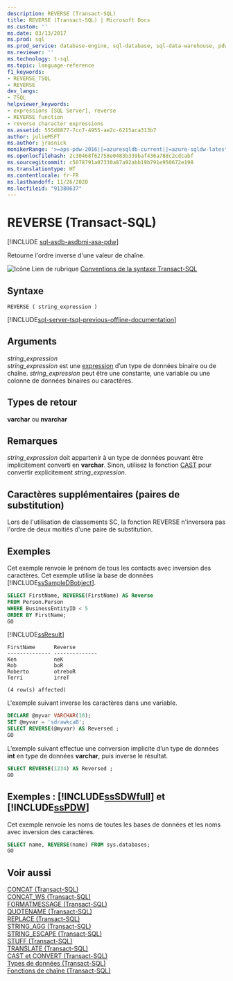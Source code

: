```yaml
---
description: REVERSE (Transact-SQL)
title: REVERSE (Transact-SQL) | Microsoft Docs
ms.custom: ''
ms.date: 03/13/2017
ms.prod: sql
ms.prod_service: database-engine, sql-database, sql-data-warehouse, pdw
ms.reviewer: ''
ms.technology: t-sql
ms.topic: language-reference
f1_keywords:
- REVERSE_TSQL
- REVERSE
dev_langs:
- TSQL
helpviewer_keywords:
- expressions [SQL Server], reverse
- REVERSE function
- reverse character expressions
ms.assetid: 555d8877-7cc7-4955-ae2c-6215aca313b7
author: julieMSFT
ms.author: jrasnick
monikerRange: '>=aps-pdw-2016||=azuresqldb-current||=azure-sqldw-latest||>=sql-server-2016||=sqlallproducts-allversions||>=sql-server-linux-2017||=azuresqldb-mi-current'
ms.openlocfilehash: 2c30468f62758e0483b339baf436a788c2cdcabf
ms.sourcegitcommit: c5078791a07330a87a92abb19b791e950672e198
ms.translationtype: HT
ms.contentlocale: fr-FR
ms.lasthandoff: 11/26/2020
ms.locfileid: "91380637"
---
```

# <a name="reverse-transact-sql"></a>REVERSE (Transact-SQL)
[!INCLUDE [sql-asdb-asdbmi-asa-pdw](../../includes/applies-to-version/sql-asdb-asdbmi-asa-pdw.md)]

  Retourne l'ordre inverse d'une valeur de chaîne.  
  
 ![Icône Lien de rubrique](../../database-engine/configure-windows/media/topic-link.gif "Icône du lien de rubrique") [Conventions de la syntaxe Transact-SQL](../../t-sql/language-elements/transact-sql-syntax-conventions-transact-sql.md)  
  
## <a name="syntax"></a>Syntaxe  
  
```syntaxsql  
REVERSE ( string_expression )  
```  
  
[!INCLUDE[sql-server-tsql-previous-offline-documentation](../../includes/sql-server-tsql-previous-offline-documentation.md)]

## <a name="arguments"></a>Arguments
 *string_expression*  
 *string_expression* est une [expression](../../t-sql/language-elements/expressions-transact-sql.md) d’un type de données binaire ou de chaîne. *string_expression* peut être une constante, une variable ou une colonne de données binaires ou caractères.  
  
## <a name="return-types"></a>Types de retour  
 **varchar** ou **nvarchar**  
  
## <a name="remarks"></a>Remarques  
 *string_expression* doit appartenir à un type de données pouvant être implicitement converti en **varchar**. Sinon, utilisez la fonction [CAST](../../t-sql/functions/cast-and-convert-transact-sql.md) pour convertir explicitement *string_expression*.  
  
## <a name="supplementary-characters-surrogate-pairs"></a>Caractères supplémentaires (paires de substitution)  
 Lors de l'utilisation de classements SC, la fonction REVERSE n'inversera pas l'ordre de deux moitiés d'une paire de substitution.  
  
## <a name="examples"></a>Exemples  
 Cet exemple renvoie le prénom de tous les contacts avec inversion des caractères. Cet exemple utilise la base de données [!INCLUDE[ssSampleDBobject](../../includes/sssampledbobject-md.md)].  
  
```sql  
SELECT FirstName, REVERSE(FirstName) AS Reverse  
FROM Person.Person  
WHERE BusinessEntityID < 5  
ORDER BY FirstName;  
GO  
```  
  
 [!INCLUDE[ssResult](../../includes/ssresult-md.md)]  
  
 ```
FirstName      Reverse
-------------- --------------
Ken            neK
Rob            boR
Roberto        otreboR
Terri          irreT

(4 row(s) affected)
```  
  
 L'exemple suivant inverse les caractères dans une variable.  
  
```sql
DECLARE @myvar VARCHAR(10);  
SET @myvar = 'sdrawkcaB';  
SELECT REVERSE(@myvar) AS Reversed ;  
GO  
```  
  
 L’exemple suivant effectue une conversion implicite d’un type de données **int** en type de données **varchar**, puis inverse le résultat.  
  
```sql
SELECT REVERSE(1234) AS Reversed ;  
GO  
```  
  
## <a name="examples-sssdwfull-and-sspdw"></a>Exemples : [!INCLUDE[ssSDWfull](../../includes/sssdwfull-md.md)] et [!INCLUDE[ssPDW](../../includes/sspdw-md.md)]  
 Cet exemple renvoie les noms de toutes les bases de données et les noms avec inversion des caractères.  
  
```sql
SELECT name, REVERSE(name) FROM sys.databases;  
GO  
```  
  
## <a name="see-also"></a>Voir aussi  
 [CONCAT &#40;Transact-SQL&#41;](../../t-sql/functions/concat-transact-sql.md)  
 [CONCAT_WS &#40;Transact-SQL&#41;](../../t-sql/functions/concat-ws-transact-sql.md)  
 [FORMATMESSAGE &#40;Transact-SQL&#41;](../../t-sql/functions/formatmessage-transact-sql.md)  
 [QUOTENAME &#40;Transact-SQL&#41;](../../t-sql/functions/quotename-transact-sql.md)  
 [REPLACE &#40;Transact-SQL&#41;](../../t-sql/functions/replace-transact-sql.md)  
 [STRING_AGG &#40;Transact-SQL&#41;](../../t-sql/functions/string-agg-transact-sql.md)  
 [STRING_ESCAPE &#40;Transact-SQL&#41;](../../t-sql/functions/string-escape-transact-sql.md)  
 [STUFF &#40;Transact-SQL&#41;](../../t-sql/functions/stuff-transact-sql.md)  
 [TRANSLATE &#40;Transact-SQL&#41;](../../t-sql/functions/translate-transact-sql.md)  
 [CAST et CONVERT &#40;Transact-SQL&#41;](../../t-sql/functions/cast-and-convert-transact-sql.md)   
 [Types de données &#40;Transact-SQL&#41;](../../t-sql/data-types/data-types-transact-sql.md)   
 [Fonctions de chaîne &#40;Transact-SQL&#41;](../../t-sql/functions/string-functions-transact-sql.md)  
  
  

